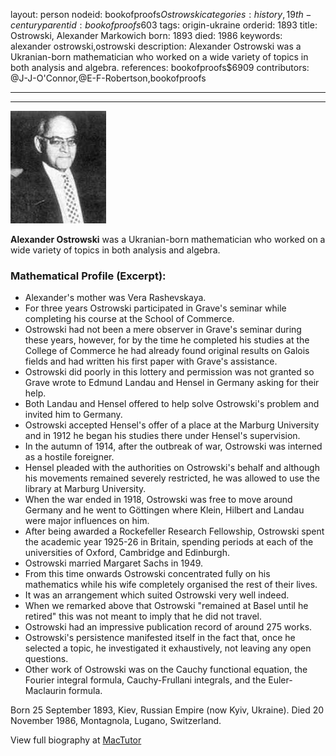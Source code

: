layout: person
nodeid: bookofproofs$Ostrowski
categories: history,19th-century
parentid: bookofproofs$603
tags: origin-ukraine
orderid: 1893
title: Ostrowski, Alexander Markowich
born: 1893
died: 1986
keywords: alexander ostrowski,ostrowski
description: Alexander Ostrowski was a Ukranian-born mathematician who worked on a wide variety of topics in both analysis and algebra.
references: bookofproofs$6909
contributors: @J-J-O'Connor,@E-F-Robertson,bookofproofs

---



---

![Ostrowski.jpg](https://github.com/bookofproofs/bookofproofs.github.io/blob/main/_sources/_assets/images/portraits/Ostrowski.jpg?raw=true)

**Alexander Ostrowski** was a Ukranian-born mathematician who worked on a wide variety of topics in both analysis and algebra.

### Mathematical Profile (Excerpt):
* Alexander's mother was Vera Rashevskaya.
* For three years Ostrowski participated in Grave's seminar while completing his course at the School of Commerce.
* Ostrowski had not been a mere observer in Grave's seminar during these years, however, for by the time he completed his studies at the College of Commerce he had already found original results on Galois fields and had written his first paper with Grave's assistance.
* Ostrowski did poorly in this lottery and permission was not granted so Grave wrote to Edmund Landau and Hensel in Germany asking for their help.
* Both Landau and Hensel offered to help solve Ostrowski's problem and invited him to Germany.
* Ostrowski accepted Hensel's offer of a place at the Marburg University and in 1912 he began his studies there under Hensel's supervision.
* In the autumn of 1914, after the outbreak of war, Ostrowski was interned as a hostile foreigner.
* Hensel pleaded with the authorities on Ostrowski's behalf and although his movements remained severely restricted, he was allowed to use the library at Marburg University.
* When the war ended in 1918, Ostrowski was free to move around Germany and he went to Göttingen where Klein, Hilbert and Landau were major influences on him.
* After being awarded a Rockefeller Research Fellowship, Ostrowski spent the academic year 1925-26 in Britain, spending periods at each of the universities of Oxford, Cambridge and Edinburgh.
* Ostrowski married Margaret Sachs in 1949.
* From this time onwards Ostrowski concentrated fully on his mathematics while his wife completely organised the rest of their lives.
* It was an arrangement which suited Ostrowski very well indeed.
* When we remarked above that Ostrowski "remained at Basel until he retired" this was not meant to imply that he did not travel.
* Ostrowski had an impressive publication record of around 275 works.
* Ostrowski's persistence manifested itself in the fact that, once he selected a topic, he investigated it exhaustively, not leaving any open questions.
* Other work of Ostrowski was on the Cauchy functional equation, the Fourier integral formula, Cauchy-Frullani integrals, and the Euler-Maclaurin formula.

Born 25 September 1893, Kiev, Russian Empire (now Kyiv, Ukraine). Died 20 November 1986, Montagnola, Lugano, Switzerland.

View full biography at [MacTutor](https://mathshistory.st-andrews.ac.uk/Biographies/Ostrowski/)
